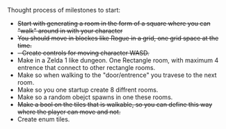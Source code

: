 Thought process of milestones to start:
- ~~Start with generating a room in the form of a square where you can "walk" around in with your character~~
- ~~You should move in blockes like Rogue in a grid, one grid space at the time.~~
- ~~- Create controls for moving character WASD.~~
- Make in a Zelda 1 like dungeon. One Rectangle room, with maximum 4 entrence that connect to other rectangle rooms.
- Make so when walking to the "door/entrence" you travese to the next room.
- Make so you one startup create 8 diffrent rooms.
- Make so a random obejct spawns in one these rooms.
- ~~Make a bool on the tiles that is walkable, so you can define this way where the player can move and not.~~
- Create enum tiles.

